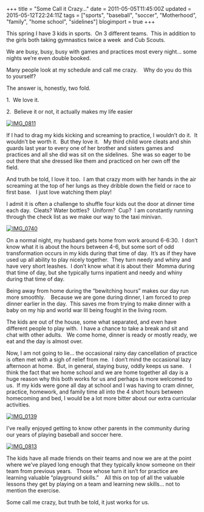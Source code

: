 +++
title = "Some Call it Crazy…"
date = 2011-05-05T11:45:00Z
updated = 2015-05-12T22:24:11Z
tags = ["sports", "baseball", "soccer", "Motherhood", "family", "home school", "sidelines"]
blogimport = true 
+++

This spring I have 3 kids in sports.&#160; On 3 different teams.&#160; This in addition to the girls both taking gymnastics twice a week&#160; and Cub Scouts. 

We are busy, busy, busy with games and practices most every night… some nights we’re even double booked. 

Many people look at my schedule and call me crazy.&#160;&#160;&#160; Why do you do this to yourself? 

The answer is, honestly, two fold.&#160; 

1.&#160; We love it.&#160; 

2.&#160; Believe it or not, it actually makes my life easier

[![IMG_0811](https://latc.s3.amazonaws.com/wp-content/uploads/2011/05/IMG_0811.jpg "IMG_0811")](https://latc.s3.amazonaws.com/wp-content/uploads/2011/05/IMG_0811.jpg)

If I had to drag my kids kicking and screaming to practice, I wouldn’t do it.&#160; It wouldn’t be worth it.&#160; But they love it.&#160;&#160; My third child wore cleats and shin guards last year to every one of her brother and sisters games and practices and all she did was sit on the sidelines.&#160; She was so eager to be out there that she dressed like them and practiced on her own off the field.&#160;&#160;&#160; 

And truth be told, I love it too.&#160; I am that crazy mom with her hands in the air screaming at the top of her lungs as they dribble down the field or race to first base.&#160;&#160; I just love watching them play!&#160; 

I admit it is often a challenge to shuffle four kids out the door at dinner time each day.&#160; Cleats? Water bottles?&#160; Uniform?&#160; Cup?&#160; I am constantly running through the check list as we make our way to the 
taxi minivan. 

[![IMG_0740](https://latc.s3.amazonaws.com/wp-content/uploads/2011/05/IMG_0740.jpg "IMG_0740")](https://latc.s3.amazonaws.com/wp-content/uploads/2011/05/IMG_0740.jpg)

On a normal night, my husband gets home from work around 6-6:30.&#160; I don’t know what it is about the hours between 4-6, but some sort of odd transformation occurs in my kids during that time of day.&#160; It’s as if they have used up all ability to play nicely together.&#160; They turn needy and whiny and have very short leashes.&#160; I don’t know what it is about their&#160; Momma during that time of day, but she typically turns inpatient and needy and whiny during that time of day. 

Being away from home during the “bewitching hours” makes our day run more smoothly.&#160;&#160;&#160; Because we are gone during dinner, I am forced to prep dinner earlier in the day.&#160; This saves me from trying to make dinner with a baby on my hip and world war III being fought in the living room.&#160;&#160;&#160; 

The kids are out of the house, some what separated, and even have different people to play with.&#160; I have a chance to take a break and sit and chat with other adults.&#160;&#160; We come home, dinner is ready or mostly ready, we eat and the day is almost over.&#160; 

Now, I am not going to lie… the occasional rainy day cancellation of practice is often met with a sigh of relief from me.&#160; I don’t mind the occasional lazy afternoon at home.&#160; But, in general, staying busy, oddly keeps us sane.&#160;&#160;&#160; I think the fact that we home school and we are home together all day is a huge reason why this both works for us and perhaps is more welcomed to us.&#160; If my kids were gone all day at school and I was having to cram dinner, practice, homework, and family time all into the 4 short hours between homecoming and bed, I would be a lot more bitter about our extra curricular activities.&#160;&#160;&#160; 

[![IMG_0139](https://latc.s3.amazonaws.com/wp-content/uploads/2011/05/IMG_0139.jpg "IMG_0139")](https://latc.s3.amazonaws.com/wp-content/uploads/2011/05/IMG_0139.jpg)

I’ve really enjoyed getting to know other parents in the community during our years of playing baseball and soccer here.&#160;&#160; 

[![IMG_0813](https://latc.s3.amazonaws.com/wp-content/uploads/2011/05/IMG_0813.jpg "IMG_0813")](https://latc.s3.amazonaws.com/wp-content/uploads/2011/05/IMG_0813.jpg)

The kids have all made friends on their teams and now we are at the point where we’ve played long enough that they typically know someone on their team from previous years.&#160;&#160; Those whose turn it isn’t for practice are learning valuable “playground skills.”&#160;&#160;&#160; All this on top of all the valuable lessons they get by playing on a team and learning new skills… not to mention the exercise.&#160; 

Some call me crazy, but truth be told, it just works for us. 
